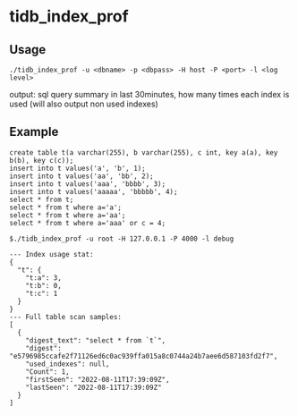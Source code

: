 # tidb_index_prof

## Usage 

`./tidb_index_prof -u <dbname> -p <dbpass> -H host -P <port> -l <log level>`

output: sql query summary in last 30minutes, how many times each index is used (will also output non used indexes)


## Example


```
create table t(a varchar(255), b varchar(255), c int, key a(a), key b(b), key c(c));
insert into t values('a', 'b', 1);
insert into t values('aa', 'bb', 2);
insert into t values('aaa', 'bbbb', 3);
insert into t values('aaaaa', 'bbbbb', 4);
select * from t;
select * from t where a='a';
select * from t where a='aa';
select * from t where a='aaa' or c = 4;

$./tidb_index_prof -u root -H 127.0.0.1 -P 4000 -l debug

--- Index usage stat:
{
  "t": {
    "t:a": 3,
    "t:b": 0,
    "t:c": 1
  }
}
--- Full table scan samples:
[
  {
    "digest_text": "select * from `t`",
    "digest": "e5796985ccafe2f71126ed6c0ac939ffa015a8c0744a24b7aee6d587103fd2f7",
    "used_indexes": null,
    "Count": 1,
    "firstSeen": "2022-08-11T17:39:09Z",
    "lastSeen": "2022-08-11T17:39:09Z"
  }
]

```

